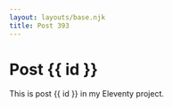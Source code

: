 ```yaml
---
layout: layouts/base.njk
title: Post 393
---
```


# Post {{ id }}

This is post {{ id }} in my Eleventy project.
